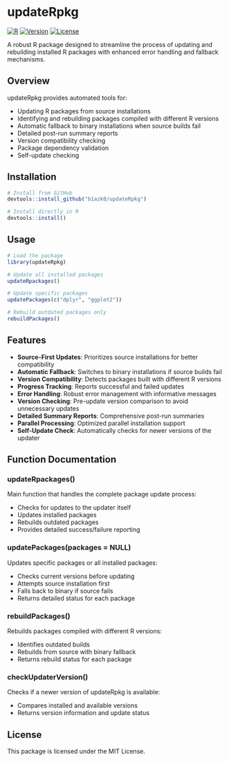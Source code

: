 
# updateRpkg

[![R](https://img.shields.io/badge/R%20Version-%3E%3D%203.5.0-blue)](https://www.r-project.org/)
[![Version](https://img.shields.io/badge/Version-0.2.1-brightgreen)](https://github.com/b1azk0/updateRpkg)
[![License](https://img.shields.io/badge/License-MIT-yellow.svg)](https://opensource.org/licenses/MIT)

A robust R package designed to streamline the process of updating and rebuilding installed R packages with enhanced error handling and fallback mechanisms.

## Overview
updateRpkg provides automated tools for:
- Updating R packages from source installations
- Identifying and rebuilding packages compiled with different R versions
- Automatic fallback to binary installations when source builds fail
- Detailed post-run summary reports
- Version compatibility checking
- Package dependency validation
- Self-update checking

## Installation
```R
# Install from GitHub
devtools::install_github("b1azk0/updateRpkg")

# Install directly in R
devtools::install()
```

## Usage
```R
# Load the package
library(updateRpkg)

# Update all installed packages
updateRpackages()

# Update specific packages
updatePackages(c("dplyr", "ggplot2"))

# Rebuild outdated packages only
rebuildPackages()
```

## Features
- **Source-First Updates**: Prioritizes source installations for better compatibility
- **Automatic Fallback**: Switches to binary installations if source builds fail
- **Version Compatibility**: Detects packages built with different R versions
- **Progress Tracking**: Reports successful and failed updates
- **Error Handling**: Robust error management with informative messages
- **Version Checking**: Pre-update version comparison to avoid unnecessary updates
- **Detailed Summary Reports**: Comprehensive post-run summaries
- **Parallel Processing**: Optimized parallel installation support
- **Self-Update Check**: Automatically checks for newer versions of the updater

## Function Documentation

### updateRpackages()
Main function that handles the complete package update process:
- Checks for updates to the updater itself
- Updates installed packages
- Rebuilds outdated packages
- Provides detailed success/failure reporting

### updatePackages(packages = NULL)
Updates specific packages or all installed packages:
- Checks current versions before updating
- Attempts source installation first
- Falls back to binary if source fails
- Returns detailed status for each package

### rebuildPackages()
Rebuilds packages compiled with different R versions:
- Identifies outdated builds
- Rebuilds from source with binary fallback
- Returns rebuild status for each package

### checkUpdaterVersion()
Checks if a newer version of updateRpkg is available:
- Compares installed and available versions
- Returns version information and update status

## License
This package is licensed under the MIT License.
